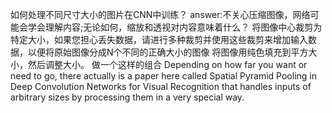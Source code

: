 如何处理不同尺寸大小的图片在CNN中训练？
answer:不关心压缩图像，网络可能会学会理解内容;无论如何，缩放和透视对内容意味着什么？
       将图像中心裁剪为特定大小，如果您担心丢失数据，请进行多种裁剪并使用这些裁剪来增加输入数据，以便将原始图像分成N个不同的正确大小的图像
       将图像用纯色填充到平方大小，然后调整大小。
       做一个这样的组合
       Depending on how far you want or need to go, there actually is a paper here called Spatial Pyramid Pooling in Deep Convolution Networks for Visual Recognition that handles inputs of arbitrary sizes by processing them in a very special way.
